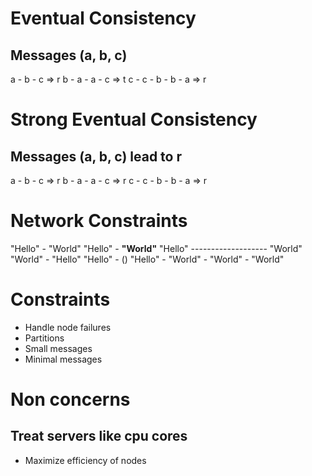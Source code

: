 # Eventual Consistency
## Messages (a, b, c)
 a - b - c => r
 b - a - a - c => t
 c - c - b - b - a => r

# Strong Eventual Consistency
## Messages (a, b, c) lead to r
 a - b - c => r
 b - a - a - c => r
 c - c - b - b - a => r

# Network Constraints
"Hello" - "World"
"Hello" - __"World"__
"Hello" ------------------- "World"
"World" - "Hello"
"Hello" - ()
"Hello" - "World" - "World" - "World"

# Constraints
* Handle node failures
* Partitions
* Small messages
* Minimal messages

# Non concerns
## Treat servers like cpu cores
* Maximize efficiency of nodes
